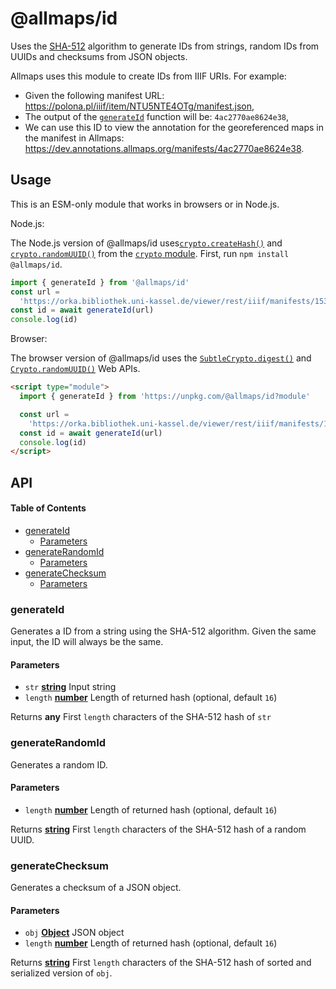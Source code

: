 # @allmaps/id

Uses the [SHA-512](https://en.wikipedia.org/wiki/SHA-2) algorithm to generate IDs from strings, random IDs from UUIDs and checksums from JSON objects.

Allmaps uses this module to create IDs from IIIF URIs. For example:

*   Given the following manifest URL: https://polona.pl/iiif/item/NTU5NTE4OTg/manifest.json,
*   The output of the [`generateId`](#generateid) function will be: `4ac2770ae8624e38`,
*   We can use this ID to view the annotation for the georeferenced maps in the manifest in Allmaps:
    https://dev.annotations.allmaps.org/manifests/4ac2770ae8624e38.

## Usage

This is an ESM-only module that works in browsers or in Node.js.

Node.js:

The Node.js version of @allmaps/id uses[`crypto.createHash()`](https://nodejs.org/api/crypto.html#cryptocreatehashalgorithm-options) and [`crypto.randomUUID()`](https://nodejs.org/api/crypto.html#cryptorandomuuidoptions) from the [`crypto` module](https://nodejs.org/api/crypto.html). First, run `npm install @allmaps/id`.

```js
import { generateId } from '@allmaps/id'
const url =
  'https://orka.bibliothek.uni-kassel.de/viewer/rest/iiif/manifests/1535113582549/manifest/'
const id = await generateId(url)
console.log(id)
```

Browser:

The browser version of @allmaps/id uses the [`SubtleCrypto.digest()`](https://developer.mozilla.org/en-US/docs/Web/API/SubtleCrypto/digest) and [`Crypto.randomUUID()`](https://developer.mozilla.org/en-US/docs/Web/API/Crypto/randomUUID) Web APIs.

```html
<script type="module">
  import { generateId } from 'https://unpkg.com/@allmaps/id?module'

  const url =
    'https://orka.bibliothek.uni-kassel.de/viewer/rest/iiif/manifests/1535113582549/manifest/'
  const id = await generateId(url)
  console.log(id)
</script>
```

## API

<!-- Generated by documentation.js. Update this documentation by updating the source code. -->

#### Table of Contents

*   [generateId](#generateid)
    *   [Parameters](#parameters)
*   [generateRandomId](#generaterandomid)
    *   [Parameters](#parameters-1)
*   [generateChecksum](#generatechecksum)
    *   [Parameters](#parameters-2)

### generateId

Generates a ID from a string using the SHA-512 algorithm. Given the same input, the ID will always be the same.

#### Parameters

*   `str` **[string](https://developer.mozilla.org/docs/Web/JavaScript/Reference/Global_Objects/String)** Input string
*   `length` **[number](https://developer.mozilla.org/docs/Web/JavaScript/Reference/Global_Objects/Number)** Length of returned hash (optional, default `16`)

Returns **any** First `length` characters of the SHA-512 hash of `str`

### generateRandomId

Generates a random ID.

#### Parameters

*   `length` **[number](https://developer.mozilla.org/docs/Web/JavaScript/Reference/Global_Objects/Number)** Length of returned hash (optional, default `16`)

Returns **[string](https://developer.mozilla.org/docs/Web/JavaScript/Reference/Global_Objects/String)** First `length` characters of the SHA-512 hash of a random UUID.

### generateChecksum

Generates a checksum of a JSON object.

#### Parameters

*   `obj` **[Object](https://developer.mozilla.org/docs/Web/JavaScript/Reference/Global_Objects/Object)** JSON object
*   `length` **[number](https://developer.mozilla.org/docs/Web/JavaScript/Reference/Global_Objects/Number)** Length of returned hash (optional, default `16`)

Returns **[string](https://developer.mozilla.org/docs/Web/JavaScript/Reference/Global_Objects/String)** First `length` characters of the SHA-512 hash of sorted and serialized version of `obj`.
